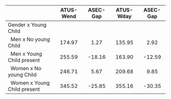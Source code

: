 
|                      |    ATUS-Wend |     ASEC-Gap |    ATUS-Wday |     ASEC-Gap |
| -------------------- | :----------: | :----------: | :----------: | :----------: |
| Gender x Young Child |              |              |              |              |
| &nbsp;&nbsp;Men x No young Child |       174.97 |         1.27 |       135.95 |         2.92 |
| &nbsp;&nbsp;Men x Young Child present |       255.59 |       -18.16 |       163.90 |       -12.59 |
| &nbsp;&nbsp;Women x No young Child |       246.71 |         5.67 |       209.68 |         9.85 |
| &nbsp;&nbsp;Women x Young Child present |       345.52 |       -25.85 |       355.16 |       -30.35 |

